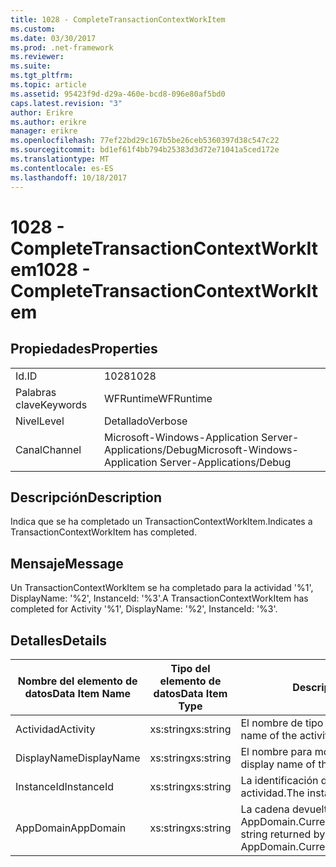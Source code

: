 ```yaml
---
title: 1028 - CompleteTransactionContextWorkItem
ms.custom: 
ms.date: 03/30/2017
ms.prod: .net-framework
ms.reviewer: 
ms.suite: 
ms.tgt_pltfrm: 
ms.topic: article
ms.assetid: 95423f9d-d29a-460e-bcd8-096e80af5bd0
caps.latest.revision: "3"
author: Erikre
ms.author: erikre
manager: erikre
ms.openlocfilehash: 77ef22bd29c167b5be26ceb5360397d38c547c22
ms.sourcegitcommit: bd1ef61f4bb794b25383d3d72e71041a5ced172e
ms.translationtype: MT
ms.contentlocale: es-ES
ms.lasthandoff: 10/18/2017
---
```

# <a name="1028---completetransactioncontextworkitem"></a><span data-ttu-id="8c07b-102">1028 - CompleteTransactionContextWorkItem</span><span class="sxs-lookup"><span data-stu-id="8c07b-102">1028 - CompleteTransactionContextWorkItem</span></span>
## <a name="properties"></a><span data-ttu-id="8c07b-103">Propiedades</span><span class="sxs-lookup"><span data-stu-id="8c07b-103">Properties</span></span>  
  
|||  
|-|-|  
|<span data-ttu-id="8c07b-104">Id.</span><span class="sxs-lookup"><span data-stu-id="8c07b-104">ID</span></span>|<span data-ttu-id="8c07b-105">1028</span><span class="sxs-lookup"><span data-stu-id="8c07b-105">1028</span></span>|  
|<span data-ttu-id="8c07b-106">Palabras clave</span><span class="sxs-lookup"><span data-stu-id="8c07b-106">Keywords</span></span>|<span data-ttu-id="8c07b-107">WFRuntime</span><span class="sxs-lookup"><span data-stu-id="8c07b-107">WFRuntime</span></span>|  
|<span data-ttu-id="8c07b-108">Nivel</span><span class="sxs-lookup"><span data-stu-id="8c07b-108">Level</span></span>|<span data-ttu-id="8c07b-109">Detallado</span><span class="sxs-lookup"><span data-stu-id="8c07b-109">Verbose</span></span>|  
|<span data-ttu-id="8c07b-110">Canal</span><span class="sxs-lookup"><span data-stu-id="8c07b-110">Channel</span></span>|<span data-ttu-id="8c07b-111">Microsoft-Windows-Application Server-Applications/Debug</span><span class="sxs-lookup"><span data-stu-id="8c07b-111">Microsoft-Windows-Application Server-Applications/Debug</span></span>|  
  
## <a name="description"></a><span data-ttu-id="8c07b-112">Descripción</span><span class="sxs-lookup"><span data-stu-id="8c07b-112">Description</span></span>  
 <span data-ttu-id="8c07b-113">Indica que se ha completado un TransactionContextWorkItem.</span><span class="sxs-lookup"><span data-stu-id="8c07b-113">Indicates a TransactionContextWorkItem has completed.</span></span>  
  
## <a name="message"></a><span data-ttu-id="8c07b-114">Mensaje</span><span class="sxs-lookup"><span data-stu-id="8c07b-114">Message</span></span>  
 <span data-ttu-id="8c07b-115">Un TransactionContextWorkItem se ha completado para la actividad '%1', DisplayName: '%2', InstanceId: '%3'.</span><span class="sxs-lookup"><span data-stu-id="8c07b-115">A TransactionContextWorkItem has completed for Activity '%1', DisplayName: '%2', InstanceId: '%3'.</span></span>  
  
## <a name="details"></a><span data-ttu-id="8c07b-116">Detalles</span><span class="sxs-lookup"><span data-stu-id="8c07b-116">Details</span></span>  
  
|<span data-ttu-id="8c07b-117">Nombre del elemento de datos</span><span class="sxs-lookup"><span data-stu-id="8c07b-117">Data Item Name</span></span>|<span data-ttu-id="8c07b-118">Tipo del elemento de datos</span><span class="sxs-lookup"><span data-stu-id="8c07b-118">Data Item Type</span></span>|<span data-ttu-id="8c07b-119">Descripción</span><span class="sxs-lookup"><span data-stu-id="8c07b-119">Description</span></span>|  
|--------------------|--------------------|-----------------|  
|<span data-ttu-id="8c07b-120">Actividad</span><span class="sxs-lookup"><span data-stu-id="8c07b-120">Activity</span></span>|<span data-ttu-id="8c07b-121">xs:string</span><span class="sxs-lookup"><span data-stu-id="8c07b-121">xs:string</span></span>|<span data-ttu-id="8c07b-122">El nombre de tipo de la actividad.</span><span class="sxs-lookup"><span data-stu-id="8c07b-122">The type name of the activity.</span></span>|  
|<span data-ttu-id="8c07b-123">DisplayName</span><span class="sxs-lookup"><span data-stu-id="8c07b-123">DisplayName</span></span>|<span data-ttu-id="8c07b-124">xs:string</span><span class="sxs-lookup"><span data-stu-id="8c07b-124">xs:string</span></span>|<span data-ttu-id="8c07b-125">El nombre para mostrar de la actividad.</span><span class="sxs-lookup"><span data-stu-id="8c07b-125">The display name of the activity.</span></span>|  
|<span data-ttu-id="8c07b-126">InstanceId</span><span class="sxs-lookup"><span data-stu-id="8c07b-126">InstanceId</span></span>|<span data-ttu-id="8c07b-127">xs:string</span><span class="sxs-lookup"><span data-stu-id="8c07b-127">xs:string</span></span>|<span data-ttu-id="8c07b-128">La identificación de instancia de la actividad.</span><span class="sxs-lookup"><span data-stu-id="8c07b-128">The instance id of the activity.</span></span>|  
|<span data-ttu-id="8c07b-129">AppDomain</span><span class="sxs-lookup"><span data-stu-id="8c07b-129">AppDomain</span></span>|<span data-ttu-id="8c07b-130">xs:string</span><span class="sxs-lookup"><span data-stu-id="8c07b-130">xs:string</span></span>|<span data-ttu-id="8c07b-131">La cadena devuelta por AppDomain.CurrentDomain.FriendlyName.</span><span class="sxs-lookup"><span data-stu-id="8c07b-131">The string returned by AppDomain.CurrentDomain.FriendlyName.</span></span>|
